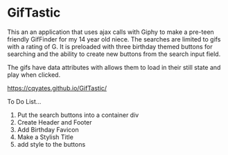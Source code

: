 # GifTastic

This an an application that uses ajax calls with Giphy to make a pre-teen friendly GifFinder for my 14 year old niece.  The searches are limited to gifs with a rating of G.  It is preloaded with three birthday themed buttons for searching and the ability to create new buttons from the search input field.

The gifs have data attributes with allows them to load in their still state and play when clicked.

https://cqyates.github.io/GifTastic/


To Do List...
1. Put the search buttons into a container div
2. Create Header and Footer
3. Add Birthday Favicon
5. Make a Stylish Title
6. add style to the buttons
